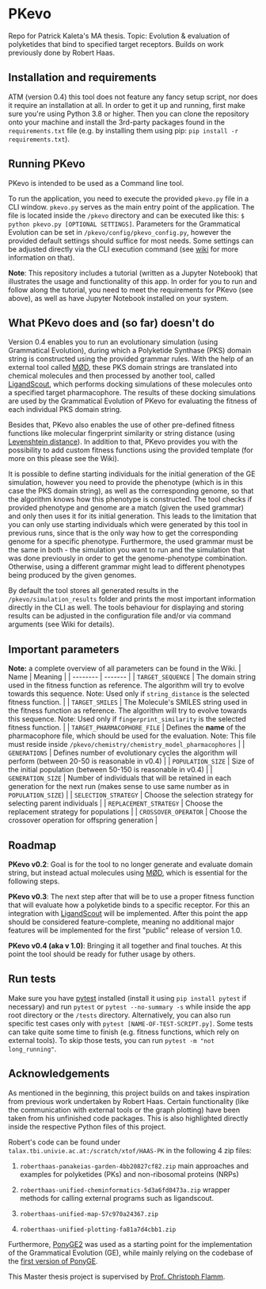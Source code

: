 # PKevo

Repo for Patrick Kaleta's MA thesis. Topic: Evolution & evaluation of polyketides
that bind to specified target receptors. Builds on work previously done by Robert Haas.

## Installation and requirements
ATM (version 0.4) this tool does not feature any fancy setup script, nor does it require an installation at all. In order to get it up and running, first make sure you're using Python 3.8 or higher. Then you can clone the repository onto your machine and install the 3rd-party packages found in the `requirements.txt` file (e.g. by installing them using pip: `pip install -r requirements.txt`).

## Running PKevo
PKevo is intended to be used as a Command line tool.

To run the application, you need to execute the provided `pkevo.py` file in a CLI window. `pkevo.py` serves as the main entry point of the application. The file is located inside the `/pkevo` directory and can be executed like this: `$ python pkevo.py [OPTIONAL SETTINGS]`. Parameters for the Grammatical Evolution can be set in `/pkevo/config/pkevo_config.py`, however the provided default settings should suffice for most needs. Some settings can be adjusted directly via the CLI execution command (see [wiki](https://krios.tbi.univie.ac.at/cheminfo/pkevo/-/wikis/Execution) for more information on that).

**Note**: This repository includes a tutorial (written as a Jupyter Notebook) that illustrates the usage and functionality of this app. In order for you to run and follow along the tutorial, you need to meet the requirements for PKevo (see above), as well as have Jupyter Notebook installed on your system.

## What PKevo does and (so far) doesn't do
Version 0.4 enables you to run an evolutionary simulation (using Grammatical Evolution), during which a Polyketide Synthase (PKS) domain string is constructed using the provided grammar rules. With the help of an external tool called [MØD](https://github.com/jakobandersen/mod), these PKS domain strings are translated into chemical molecules and then processed by another tool, called [LigandScout](https://docs.inteligand.com/ligandscout/), which performs docking simulations of these molecules onto a specified target pharmacophore. The results of these docking simulations are used by the Grammatical Evolution of PKevo for evaluating the fitness of each individual PKS domain string. 

Besides that, PKevo also enables the use of other pre-defined fitness functions like molecular fingerprint similarity or string distance (using [Levenshtein distance](https://en.wikipedia.org/wiki/Levenshtein_distance)). In addition to that, PKevo provides you with the possibility to add custom fitness functions using the provided template (for more on this please see the Wiki).

It is possible to define starting individuals for the initial generation of the GE simulation, however you need to provide the phenotype (which is in this case the PKS domain string), as well as the corresponding genome, so that the algorithm knows how this phenotype is constructed. The tool checks if provided phenotype and genome are a match (given the used grammar) and only then uses it for its initial generation. This leads to the limitation that you can only use starting individuals which were generated by this tool in previous runs, since that is the only way how to get the corresponding genome for a specific phenotype. Furthermore, the used grammar must be the same in both - the simulation you want to run and the simulation that was done previously in order to get the genome-phenotype combination. Otherwise, using a different grammar might lead to different phenotypes being produced by the given genomes.

By default the tool stores all generated results in the `/pkevo/simulation_results` folder and prints the most important information directly in the CLI as well. The tools behaviour for displaying and storing results can be adjusted in the configuration file and/or via command arguments (see Wiki for details).


## Important parameters
**Note:** a complete overview of all parameters can be found in the Wiki.
| Name    | Meaning |
| -------- | ------- |
| `TARGET_SEQUENCE` | The domain string used in the fitness function as reference. The algorithm will try to evolve towards this sequence. Note: Used only if `string_distance` is the selected fitness function.    |
| `TARGET_SMILES` | The Molecule's SMILES string used in the fitness function as reference. The algorithm will try to evolve towards this sequence. Note: Used only if `fingerprint_similarity` is the selected fitness function.   |
| `TARGET_PHARMACOPHORE_FILE` | Defines the **name** of the pharmacophore file, which should be used for the evaluation. Note: This file must reside inside `/pkevo/chemistry/chemistry_model_pharmacophores` |
| `GENERATIONS`    | Defines number of evolutionary cycles the algorithm will perform (between 20-50 is reasonable in v0.4) |
| `POPULATION_SIZE`    | Size of the initial population (between 50-150 is reasonable in v0.4) |
| `GENERATION_SIZE`    | Number of individuals that will be retained in each generation for the next run (makes sense to use same number as in `POPULATION_SIZE`)  |
| `SELECTION_STRATEGY` | Choose the selection strategy for selecting parent individuals |
| `REPLACEMENT_STRATEGY` | Choose the replacement strategy for populations |
| `CROSSOVER_OPERATOR` | Choose the crossover operation for offspring generation |

## Roadmap
**PKevo v0.2**: Goal is for the tool to no longer generate and evaluate domain string, but instead actual molecules using [MØD](https://github.com/jakobandersen/mod), which is essential for the following steps.

**PKevo v0.3**: The next step after that will be to use a proper fitness function that will evaluate how a polyketide binds to a specific receptor. For this an integration with [LigandScout](https://docs.inteligand.com/ligandscout/) will be implemented. After this point the app should be considered feature-complete, meaning no additional major features will be implemented for the first "public" release of version 1.0.

**PKevo v0.4 (aka v 1.0)**: Bringing it all together and final touches. At this point the tool should be ready for futher usage by others. 

## Run tests
Make sure you have [pytest](pytest.org) installed (install it using `pip install pytest` if necessary) and run `pytest` or `pytest --no-summary -s` while inside the app root directory or the `/tests` directory. Alternatively, you can also run specific test cases only with `pytest [NAME-OF-TEST-SCRIPT.py]`. Some tests can take quite some time to finish (e.g. fitness functions, which rely on external tools). To skip those tests, you can run `pytest -m "not long_running"`.


## Acknowledgements
As mentioned in the beginning, this project builds on and takes inspiration from previous work undertaken by Robert Haas. Certain functionality (like the communication with external tools or the graph plotting) have been taken from his unfinished code packages. This is also highlighted directly inside the respective Python files of this project.

Robert's code can be found under
`talax.tbi.univie.ac.at:/scratch/xtof/HAAS-PK` in the following 4 zip
files:

1. `roberthaas-panakeias-garden-4bb20827cf82.zip` main approaches and
   examples for polyketides (PKs) and non-ribosomal proteins (NRPs)

2. `roberthaas-unified-cheminformatics-5d3a6fd0473a.zip` wrapper methods
   for calling external programs such as ligandscout.

3. `roberthaas-unified-map-57c970a24367.zip`

4. `roberthaas-unified-plotting-fa81a7d4cbb1.zip`

Furthermore, [PonyGE2](https://github.com/ponyge/PonyGE2) was used as a starting point for the implementation of the Grammatical Evolution (GE), while mainly relying on the codebase of the [first version of PonyGE](https://github.com/jmmcd/ponyge).

This Master thesis project is supervised by [Prof. Christoph Flamm](https://ufind.univie.ac.at/de/person.html?id=17324).

